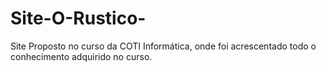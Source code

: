 # Site-O-Rustico-
Site Proposto no curso da COTI Informática, onde foi acrescentado todo o conhecimento adquirido no curso.
